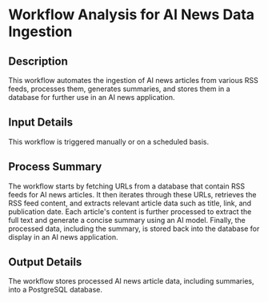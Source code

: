 # Workflow Analysis for AI News Data Ingestion

## Description
This workflow automates the ingestion of AI news articles from various RSS feeds, processes them, generates summaries, and stores them in a database for further use in an AI news application.

## Input Details
This workflow is triggered manually or on a scheduled basis.

## Process Summary
The workflow starts by fetching URLs from a database that contain RSS feeds for AI news articles. It then iterates through these URLs, retrieves the RSS feed content, and extracts relevant article data such as title, link, and publication date. Each article's content is further processed to extract the full text and generate a concise summary using an AI model. Finally, the processed data, including the summary, is stored back into the database for display in an AI news application.

## Output Details
The workflow stores processed AI news article data, including summaries, into a PostgreSQL database.
